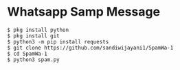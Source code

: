 # Whatsapp Samp Message
```
$ pkg install python
$ pkg install git
$ python3 -m pip install requests
$ git clone https://github.com/sandiwijayani1/SpamWa-1
$ cd SpamWa-1
$ python3 spam.py
```
